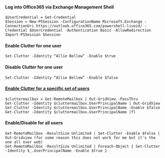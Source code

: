 #### Log into Office365 via Exchange Management Shell
    $UserCredential = Get-Credential 
    $Session = New-PSSession -ConfigurationName Microsoft.Exchange -ConnectionUri https://outlook.office365.com/powershell-liveid/ -Credential $UserCredential -Authentication Basic -AllowRedirection 
    Import-PSSession $Session 

#### Enable Clutter for one user
    Set-Clutter -Identity “Allie Bellew” -Enable $true

#### Disable Clutter for one user
    Set-Clutter -Identity “Allie Bellew” -Enable $false

#### [Enable Clutter for a specific set of users](https://community.spiceworks.com/how_to/128158-how-to-turn-off-clutter-for-office-365-user-all-users)

    $cluttermailbox = Get-RemoteMailbox | Out-GridView -PassThru 
    Get-Clutter -Identity $cluttermailbox.UserPrincipalName | Out-GridView 
    Set-Clutter -Identity $cluttermailbox.UserPrincipalName -Enable $false 
    Get-Clutter -Identity $cluttermailbox.UserPrincipalName |fl

#### Enable/Disable for all users
    Get-RemoteMailbox -ResultSize Unlimited | Set-Clutter -Enable $False | Out-Gridview (for some reason this does not work for me but it's the one all over web)
    Get-RemoteMailbox -ResultSize Unlimited | Foreach-Object { Set-Clutter -Identity $_.UserPrincipalName -Enable $true }
